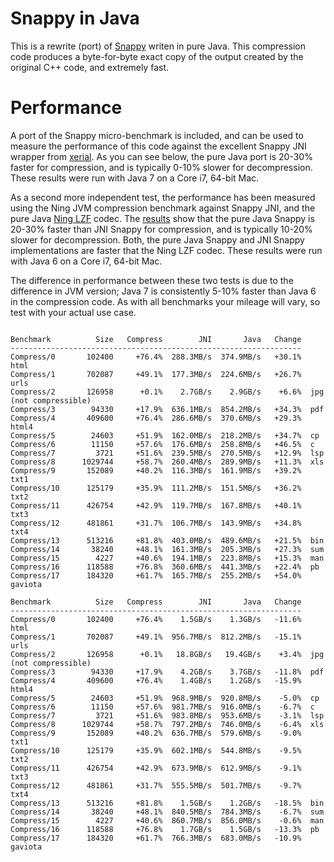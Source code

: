 # Snappy in Java

This is a rewrite (port) of [Snappy](http://code.google.com/p/snappy/) writen in
pure Java. This compression code produces a byte-for-byte exact copy of the output
created by the original C++ code, and extremely fast.

# Performance

A port of the Snappy micro-benchmark is included, and can be used to measure
the performance of this code against the excellent Snappy JNI wrapper from
[xerial](http://code.google.com/p/snappy-java/).  As you can see below, the
pure Java port is 20-30% faster for compression, and is typically 0-10% slower
for decompression. These results were run with Java 7 on a Core i7, 64-bit Mac.

As a second more independent test, the performance has been measured using the
Ning JVM compression benchmark against Snappy JNI, and the pure Java
[Ning LZF](https://github.com/ning/compress) codec. The
[results](http://dain.github.com/snappy/) show that the pure Java Snappy is
20-30% faster than JNI Snappy for compression, and is typically 10-20% slower
for decompression. Both, the pure Java Snappy and JNI Snappy implementations
are faster that the Ning LZF codec.  These results were run with Java 6 on a
Core i7, 64-bit Mac.

The difference in performance between these two tests is due to the difference
in JVM version;  Java 7 is consistently 5-10% faster than Java 6 in the
compression code. As with all benchmarks your mileage will vary, so test with
your actual use case.

<pre><code>
Benchmark          Size   Compress        JNI       Java   Change
-----------------------------------------------------------------
Compress/0       102400     +76.4%  288.3MB/s  374.9MB/s   +30.1%  html
Compress/1       702087     +49.1%  177.3MB/s  224.6MB/s   +26.7%  urls
Compress/2       126958      +0.1%    2.7GB/s    2.9GB/s    +6.6%  jpg (not compressible)
Compress/3        94330     +17.9%  636.1MB/s  854.2MB/s   +34.3%  pdf
Compress/4       409600     +76.4%  286.6MB/s  370.6MB/s   +29.3%  html4
Compress/5        24603     +51.9%  162.0MB/s  218.2MB/s   +34.7%  cp
Compress/6        11150     +57.6%  176.6MB/s  258.8MB/s   +46.5%  c
Compress/7         3721     +51.6%  239.5MB/s  270.5MB/s   +12.9%  lsp
Compress/8      1029744     +58.7%  260.4MB/s  289.9MB/s   +11.3%  xls
Compress/9       152089     +40.2%  116.3MB/s  161.9MB/s   +39.2%  txt1
Compress/10      125179     +35.9%  111.2MB/s  151.5MB/s   +36.2%  txt2
Compress/11      426754     +42.9%  119.7MB/s  167.8MB/s   +40.1%  txt3
Compress/12      481861     +31.7%  106.7MB/s  143.9MB/s   +34.8%  txt4
Compress/13      513216     +81.8%  403.0MB/s  489.6MB/s   +21.5%  bin
Compress/14       38240     +48.1%  161.3MB/s  205.3MB/s   +27.3%  sum
Compress/15        4227     +40.6%  194.1MB/s  223.8MB/s   +15.3%  man
Compress/16      118588     +76.8%  360.6MB/s  441.3MB/s   +22.4%  pb
Compress/17      184320     +61.7%  165.7MB/s  255.2MB/s   +54.0%  gaviota

Benchmark          Size   Compress        JNI       Java   Change
-----------------------------------------------------------------
Compress/0       102400     +76.4%    1.5GB/s    1.3GB/s   -11.6%  html
Compress/1       702087     +49.1%  956.7MB/s  812.2MB/s   -15.1%  urls
Compress/2       126958      +0.1%   18.8GB/s   19.4GB/s    +3.4%  jpg (not compressible)
Compress/3        94330     +17.9%    4.2GB/s    3.7GB/s   -11.8%  pdf
Compress/4       409600     +76.4%    1.4GB/s    1.2GB/s   -15.9%  html4
Compress/5        24603     +51.9%  968.9MB/s  920.8MB/s    -5.0%  cp
Compress/6        11150     +57.6%  981.7MB/s  916.0MB/s    -6.7%  c
Compress/7         3721     +51.6%  983.8MB/s  953.6MB/s    -3.1%  lsp
Compress/8      1029744     +58.7%  797.2MB/s  746.0MB/s    -6.4%  xls
Compress/9       152089     +40.2%  636.7MB/s  579.6MB/s    -9.0%  txt1
Compress/10      125179     +35.9%  602.1MB/s  544.8MB/s    -9.5%  txt2
Compress/11      426754     +42.9%  673.9MB/s  612.9MB/s    -9.1%  txt3
Compress/12      481861     +31.7%  555.5MB/s  501.7MB/s    -9.7%  txt4
Compress/13      513216     +81.8%    1.5GB/s    1.2GB/s   -18.5%  bin
Compress/14       38240     +48.1%  840.5MB/s  784.3MB/s    -6.7%  sum
Compress/15        4227     +40.6%  860.7MB/s  856.0MB/s    -0.6%  man
Compress/16      118588     +76.8%    1.7GB/s    1.5GB/s   -13.3%  pb
Compress/17      184320     +61.7%  766.3MB/s  683.0MB/s   -10.9%  gaviota
</code></pre>
